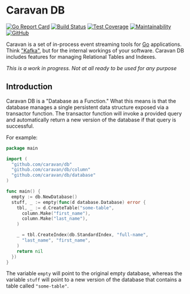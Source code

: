 # Caravan DB

[![Go Report Card](https://goreportcard.com/badge/github.com/caravan/db)](https://goreportcard.com/report/github.com/caravan/db) [![Build Status](https://app.travis-ci.com/caravan/db.svg?branch=main)](https://app.travis-ci.com/caravan/db) [![Test Coverage](https://api.codeclimate.com/v1/badges/6b5bfbfd0266530ed754/test_coverage)](https://codeclimate.com/github/caravan/db/test_coverage) [![Maintainability](https://api.codeclimate.com/v1/badges/6b5bfbfd0266530ed754/maintainability)](https://codeclimate.com/github/caravan/db/maintainability) [![GitHub](https://img.shields.io/github/license/caravan/db?cache=0)](https://github.com/caravan/db/blob/main/LICENSE.md)

Caravan is a set of in-process event streaming tools for [Go](https://golang.org/) applications. Think ["Kafka"](https://kafka.apache.org), but for the internal workings of your software. Caravan DB includes features for managing Relational Tables and Indexes.

_This is a work in progress. Not at all ready to be used for any purpose_

## Introduction

Caravan DB is a "Database as a Function." What this means is that the database manages a single persistent data structure exposed via a transactor function. The transactor function will invoke a provided query and automatically return a new version of the database if that query is successful.

For example:

```go
package main

import (
  "github.com/caravan/db"
  "github.com/caravan/db/column"
  "github.com/caravan/db/database"
)

func main() {
  empty := db.NewDatabase()
  stuff, _ := empty(func(d database.Database) error {
    tbl, _ := d.CreateTable("some-table",
      column.Make("first_name"),
      column.Make("last_name"),
    )

    _ = tbl.CreateIndex(db.StandardIndex, "full-name",
      "last_name", "first_name",
    )
    return nil
  })
}
```

The variable `empty` will point to the original  empty database, whereas the variable `stuff` will point to a new version of the database that contains a table called `"some-table"`.
